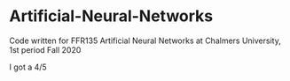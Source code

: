 # Artificial-Neural-Networks
Code written for FFR135 Artificial Neural Networks at Chalmers University, 1st period Fall 2020

I got a 4/5
